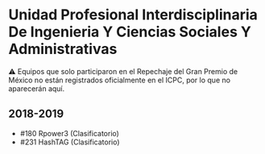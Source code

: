 # Unidad Profesional Interdisciplinaria De Ingenieria Y Ciencias Sociales Y Administrativas

:warning: Equipos que solo participaron en el Repechaje del Gran Premio de México no están registrados oficialmente en el ICPC, por lo que no aparecerán aquí.

## 2018-2019

- #180 Rpower3 (Clasificatorio)
- #231 HashTAG (Clasificatorio)


